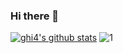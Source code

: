 ### Hi there 👋

[![ghi4's github stats](https://github-readme-stats.vercel.app/api?username=ghi4&theme=blue-green)](https://github.com/ghi4/github-readme-stats)
![1](https://github-readme-stats.vercel.app/api/top-langs/?username=ghi4&theme=blue-green)
<!--
**ghi4/ghi4** is a ✨ _special_ ✨ repository because its `README.md` (this file) appears on your GitHub profile.

Here are some ideas to get you started:

- 🔭 I’m currently working on ...
- 🌱 I’m currently learning ...
- 👯 I’m looking to collaborate on ...
- 🤔 I’m looking for help with ...
- 💬 Ask me about ...
- 📫 How to reach me: ...
- 😄 Pronouns: ...
- ⚡ Fun fact: ...
-->
